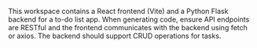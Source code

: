 <!-- Use this file to provide workspace-specific custom instructions to Copilot. For more details, visit https://code.visualstudio.com/docs/copilot/copilot-customization#_use-a-githubcopilotinstructionsmd-file -->

This workspace contains a React frontend (Vite) and a Python Flask backend for a to-do list app. When generating code, ensure API endpoints are RESTful and the frontend communicates with the backend using fetch or axios. The backend should support CRUD operations for tasks.
